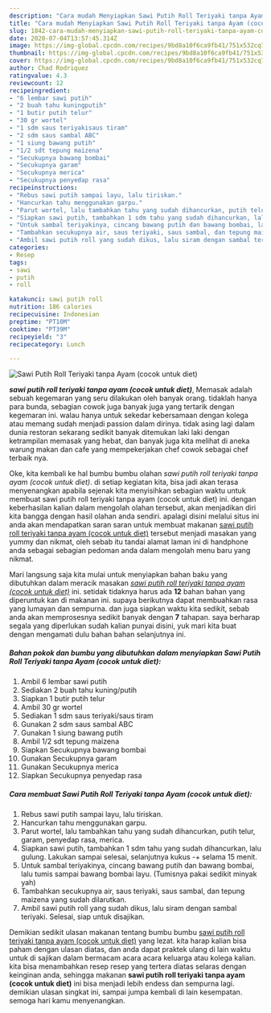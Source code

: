 ```yaml
---
description: "Cara mudah Menyiapkan Sawi Putih Roll Teriyaki tanpa Ayam (cocok untuk diet) Lezat"
title: "Cara mudah Menyiapkan Sawi Putih Roll Teriyaki tanpa Ayam (cocok untuk diet) Lezat"
slug: 1842-cara-mudah-menyiapkan-sawi-putih-roll-teriyaki-tanpa-ayam-cocok-untuk-diet-lezat
date: 2020-07-04T13:57:45.314Z
image: https://img-global.cpcdn.com/recipes/9bd8a10f6ca9fb41/751x532cq70/sawi-putih-roll-teriyaki-tanpa-ayam-cocok-untuk-diet-foto-resep-utama.jpg
thumbnail: https://img-global.cpcdn.com/recipes/9bd8a10f6ca9fb41/751x532cq70/sawi-putih-roll-teriyaki-tanpa-ayam-cocok-untuk-diet-foto-resep-utama.jpg
cover: https://img-global.cpcdn.com/recipes/9bd8a10f6ca9fb41/751x532cq70/sawi-putih-roll-teriyaki-tanpa-ayam-cocok-untuk-diet-foto-resep-utama.jpg
author: Chad Rodriquez
ratingvalue: 4.3
reviewcount: 12
recipeingredient:
- "6 lembar sawi putih"
- "2 buah tahu kuningputih"
- "1 butir putih telur"
- "30 gr wortel"
- "1 sdm saus teriyakisaus tiram"
- "2 sdm saus sambal ABC"
- "1 siung bawang putih"
- "1/2 sdt tepung maizena"
- "Secukupnya bawang bombai"
- "Secukupnya garam"
- "Secukupnya merica"
- "Secukupnya penyedap rasa"
recipeinstructions:
- "Rebus sawi putih sampai layu, lalu tiriskan."
- "Hancurkan tahu menggunakan garpu."
- "Parut wortel, lalu tambahkan tahu yang sudah dihancurkan, putih telur, garam, penyedap rasa, merica."
- "Siapkan sawi putih, tambahkan 1 sdm tahu yang sudah dihancurkan, lalu gulung. Lakukan sampai selesai, selanjutnya kukus -+ selama 15 menit."
- "Untuk sambal teriyakinya, cincang bawang putih dan bawang bombai, lalu tumis sampai bawang bombai layu. (Tumisnya pakai sedikit minyak yah)"
- "Tambahkan secukupnya air, saus teriyaki, saus sambal, dan tepung maizena yang sudah dilarutkan."
- "Ambil sawi putih roll yang sudah dikus, lalu siram dengan sambal teriyaki. Selesai, siap untuk disajikan."
categories:
- Resep
tags:
- sawi
- putih
- roll

katakunci: sawi putih roll 
nutrition: 186 calories
recipecuisine: Indonesian
preptime: "PT10M"
cooktime: "PT39M"
recipeyield: "3"
recipecategory: Lunch

---
```



![Sawi Putih Roll Teriyaki tanpa Ayam (cocok untuk diet)](https://img-global.cpcdn.com/recipes/9bd8a10f6ca9fb41/751x532cq70/sawi-putih-roll-teriyaki-tanpa-ayam-cocok-untuk-diet-foto-resep-utama.jpg)

<b><i>sawi putih roll teriyaki tanpa ayam (cocok untuk diet)</i></b>, Memasak adalah sebuah kegemaran yang seru dilakukan oleh banyak orang. tidaklah hanya para bunda, sebagian cowok juga banyak juga yang tertarik dengan kegemaran ini. walau hanya untuk sekedar kebersamaan dengan kolega atau memang sudah menjadi passion dalam dirinya. tidak asing lagi dalam dunia restoran sekarang sedikit banyak ditemukan laki laki dengan ketrampilan memasak yang hebat, dan banyak juga kita melihat di aneka warung makan dan cafe yang mempekerjakan chef cowok sebagai chef terbaik nya.

Oke, kita kembali ke hal bumbu bumbu olahan <i>sawi putih roll teriyaki tanpa ayam (cocok untuk diet)</i>. di setiap kegiatan kita, bisa jadi akan terasa menyenangkan apabila sejenak kita menyisihkan sebagian waktu untuk membuat sawi putih roll teriyaki tanpa ayam (cocok untuk diet) ini. dengan keberhasilan kalian dalam mengolah olahan tersebut, akan menjadikan diri kita bangga dengan hasil olahan anda sendiri. apalagi disini melalui situs ini anda akan mendapatkan saran saran untuk membuat makanan <u>sawi putih roll teriyaki tanpa ayam (cocok untuk diet)</u> tersebut menjadi masakan yang yummy dan nikmat, oleh sebab itu tandai alamat laman ini di handphone anda sebagai sebagian pedoman anda dalam mengolah menu baru yang nikmat.




Mari langsung saja kita mulai untuk menyiapkan bahan baku yang dibutuhkan dalam meracik masakan <u><i>sawi putih roll teriyaki tanpa ayam (cocok untuk diet)</i></u> ini. setidak tidaknya harus ada <b>12</b> bahan bahan yang diperuntuk kan di makanan ini. supaya berikutnya dapat membuahkan rasa yang lumayan dan sempurna. dan juga siapkan waktu kita sedikit, sebab anda akan memprosesnya sedikit banyak dengan <b>7</b> tahapan. saya berharap segala yang diperlukan sudah kalian punyai disini, yuk mari kita buat dengan mengamati dulu bahan bahan selanjutnya ini.

<!--inarticleads1-->

##### Bahan pokok dan bumbu yang dibutuhkan dalam menyiapkan Sawi Putih Roll Teriyaki tanpa Ayam (cocok untuk diet):

1. Ambil 6 lembar sawi putih
1. Sediakan 2 buah tahu kuning/putih
1. Siapkan 1 butir putih telur
1. Ambil 30 gr wortel
1. Sediakan 1 sdm saus teriyaki/saus tiram
1. Gunakan 2 sdm saus sambal ABC
1. Gunakan 1 siung bawang putih
1. Ambil 1/2 sdt tepung maizena
1. Siapkan Secukupnya bawang bombai
1. Gunakan Secukupnya garam
1. Gunakan Secukupnya merica
1. Siapkan Secukupnya penyedap rasa




<!--inarticleads2-->

##### Cara membuat Sawi Putih Roll Teriyaki tanpa Ayam (cocok untuk diet):

1. Rebus sawi putih sampai layu, lalu tiriskan.
1. Hancurkan tahu menggunakan garpu.
1. Parut wortel, lalu tambahkan tahu yang sudah dihancurkan, putih telur, garam, penyedap rasa, merica.
1. Siapkan sawi putih, tambahkan 1 sdm tahu yang sudah dihancurkan, lalu gulung. Lakukan sampai selesai, selanjutnya kukus -+ selama 15 menit.
1. Untuk sambal teriyakinya, cincang bawang putih dan bawang bombai, lalu tumis sampai bawang bombai layu. (Tumisnya pakai sedikit minyak yah)
1. Tambahkan secukupnya air, saus teriyaki, saus sambal, dan tepung maizena yang sudah dilarutkan.
1. Ambil sawi putih roll yang sudah dikus, lalu siram dengan sambal teriyaki. Selesai, siap untuk disajikan.




Demikian sedikit ulasan makanan tentang bumbu bumbu <u>sawi putih roll teriyaki tanpa ayam (cocok untuk diet)</u> yang lezat. kita harap kalian bisa paham dengan ulasan diatas, dan anda dapat praktek ulang di lain waktu untuk di sajikan dalam bermacam acara acara keluarga atau kolega kalian. kita bisa menambahkan resep resep yang tertera diatas selaras dengan keinginan anda, sehingga makanan <b>sawi putih roll teriyaki tanpa ayam (cocok untuk diet)</b> ini bisa menjadi lebih endess dan sempurna lagi. demikian ulasan singkat ini, sampai jumpa kembali di lain kesempatan. semoga hari kamu menyenangkan.
